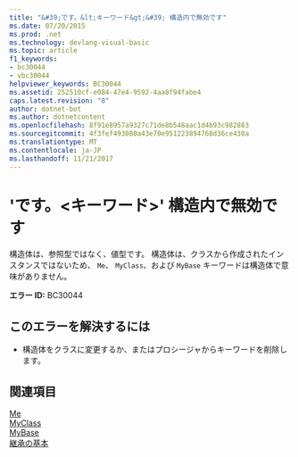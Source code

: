 ```yaml
---
title: "&#39;です。&lt;キーワード&gt;&#39; 構造内で無効です"
ms.date: 07/20/2015
ms.prod: .net
ms.technology: devlang-visual-basic
ms.topic: article
f1_keywords:
- bc30044
- vbc30044
helpviewer_keywords: BC30044
ms.assetid: 252510cf-e084-47e4-9592-4aa8f94fabe4
caps.latest.revision: "8"
author: dotnet-bot
ms.author: dotnetcontent
ms.openlocfilehash: 8f91e8957a9327c71de8b548aac1d4b93c982883
ms.sourcegitcommit: 4f3fef493080a43e70e951223894768d36ce430a
ms.translationtype: MT
ms.contentlocale: ja-JP
ms.lasthandoff: 11/21/2017
---
```

# <a name="39ltkeywordgt39-is-not-valid-within-a-structure"></a>&#39;です。&lt;キーワード&gt;&#39; 構造内で無効です
構造体は、参照型ではなく、値型です。 構造体は、クラスから作成されたインスタンスではないため、 `Me`、 `MyClass`、および `MyBase` キーワードは構造体で意味がありません。  
  
 **エラー ID:** BC30044  
  
## <a name="to-correct-this-error"></a>このエラーを解決するには  
  
-   構造体をクラスに変更するか、またはプロシージャからキーワードを削除します。  
  
## <a name="see-also"></a>関連項目  
 [Me](~/docs/visual-basic/programming-guide/program-structure/me-my-mybase-and-myclass.md#me)  
 [MyClass](~/docs/visual-basic/programming-guide/program-structure/me-my-mybase-and-myclass.md#myclass)  
 [MyBase](~/docs/visual-basic/programming-guide/program-structure/me-my-mybase-and-myclass.md#mybase)  
 [継承の基本](../../visual-basic/programming-guide/language-features/objects-and-classes/inheritance-basics.md)
